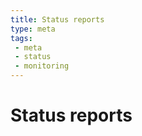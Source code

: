 ```yaml
---
title: Status reports
type: meta
tags: 
 - meta
 - status
 - monitoring
---
```


# Status reports

<script src="https://n5ks0dyszmk4.statuspage.io/embed/script.js"></script>

